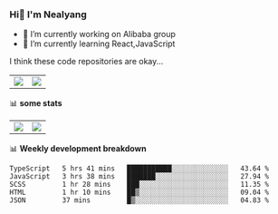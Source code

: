 ### Hi👋 I'm Nealyang

- 🔭 I’m currently working on Alibaba group
- 🌱 I’m currently learning React,JavaScript


I think these code repositories are okay...

<table>
  <tbody>
    <tr>
      <td>
        <a href="https://github.com/Nealyang/React-Express-Blog-Demo">
          <img align="center" src="https://github-readme-stats.vercel.app/api/pin/?username=Nealyang&repo=React-Express-Blog-Demo&theme=chartreuse-dark" />
        </a>
      </td>
       <td>
        <a href="https://github.com/Nealyang/PersonalBlog">
          <img align="center" src="https://github-readme-stats.vercel.app/api/pin/?username=Nealyang&repo=PersonalBlog&theme=chartreuse-dark" />
        </a>
      </td>
    </tr>
  </tbody>
</table>

📊 **some stats**


<table>
  <tbody>
    <tr>
      <td>
          <img align="center" src="https://github-readme-stats.vercel.app/api?username=Nealyang&theme=chartreuse-dark&show_icons=true" />
      </td>
       <td>
          <img align="center" src="https://github-readme-stats.vercel.app/api/top-langs/?username=Nealyang&theme=chartreuse-dark" />
      </td>
    </tr>
  </tbody>
</table>

📊 **Weekly development breakdown**

<!--START_SECTION:waka-->
```text
TypeScript   5 hrs 41 mins   ███████████░░░░░░░░░░░░░░   43.64 % 
JavaScript   3 hrs 38 mins   ███████░░░░░░░░░░░░░░░░░░   27.94 % 
SCSS         1 hr 28 mins    ███░░░░░░░░░░░░░░░░░░░░░░   11.35 % 
HTML         1 hr 10 mins    ██▒░░░░░░░░░░░░░░░░░░░░░░   09.04 % 
JSON         37 mins         █▒░░░░░░░░░░░░░░░░░░░░░░░   04.83 % 
```
<!--END_SECTION:waka-->
